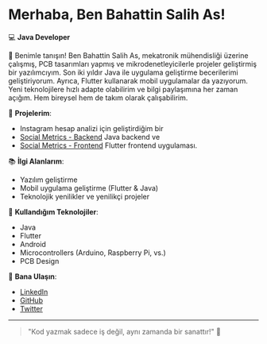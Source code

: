 # Merhaba, Ben Bahattin Salih As!

💻 **Java Developer**

👋 Benimle tanışın! Ben Bahattin Salih As, mekatronik mühendisliği üzerine çalışmış, PCB tasarımları yapmış ve mikrodenetleyicilerle projeler geliştirmiş bir yazılımcıyım. Son iki yıldır Java ile uygulama geliştirme becerilerimi geliştiriyorum. Ayrıca, Flutter kullanarak mobil uygulamalar da yazıyorum. Yeni teknolojilere hızlı adapte olabilirim ve bilgi paylaşımına her zaman açığım. Hem bireysel hem de takım olarak çalışabilirim.

🌟 **Projelerim**:
- Instagram hesap analizi için geliştirdiğim bir
- [Social Metrics - Backend](https://github.com/BahattinSalihAs/Social-Metrics)  Java backend ve
- [Social Metrics - Frontend](https://github.com/BahattinSalihAs/Social-Metrics-Front) Flutter frontend uygulaması.
  
📚 **İlgi Alanlarım**:
- Yazılım geliştirme
- Mobil uygulama geliştirme (Flutter & Java)
- Teknolojik yenilikler ve yenilikçi projeler

🔧 **Kullandığım Teknolojiler**:
- Java
- Flutter
- Android
- Microcontrollers (Arduino, Raspberry Pi, vs.)
- PCB Design

💬 **Bana Ulaşın**:
- [LinkedIn](https://www.linkedin.com/in/bahattinsalihas)
- [GitHub](https://github.com/BahattinSalihAs)
- [Twitter](https://twitter.com/bahattinsalihas)

---

> "Kod yazmak sadece iş değil, aynı zamanda bir sanattır!" 🎨
